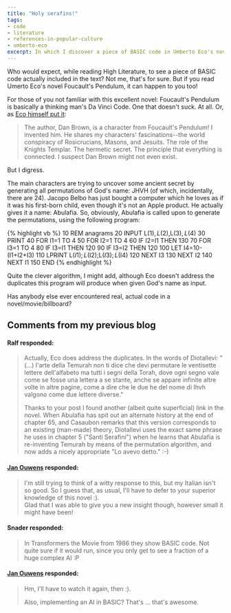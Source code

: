 ```yaml
---
title: "Holy serafins!"
tags:
- code
- literature
- references-in-popular-culture
- umberto-eco
excerpt: In which I discover a piece of BASIC code in Umberto Eco's novel Foucault's Pendulum.
---
```

Who would expect, while reading High Literature, to see a piece of BASIC code
actually included in the text? Not me, that's for sure. But if you read Umerto
Eco's novel Foucault's Pendulum, it can happen to you too!

For those of you not familiar with this excellent novel: Foucault's Pendulum is
basically a thinking man's Da Vinci Code. One that doesn't suck. At all. Or, as
[Eco himself put it](http://www.theparisreview.org/interviews/5856/the-art-of-fiction-no-197-pauleacute-baacutertoacuten):

> The author, Dan Brown, is a character from Foucault's Pendulum! I
> invented him. He shares my characters' fascinations--the world
> conspiracy of Rosicrucians, Masons, and Jesuits. The role of the Knights
> Templar. The hermetic secret. The principle that everything is connected. I
> suspect Dan Brown might not even exist.

But I digress.

The main characters are trying to uncover some ancient secret by generating all
permutations of God's name: JHVH (of which, incidentally, there are 24). Jacopo
Belbo has just bought a computer which he loves as if it was his first-born
child, even though it's not an Apple product. He actually gives it a name:
Abulafia. So, obviously, Abulafia is called upon to generate the permutations,
using the following program:

{% highlight vb %}
10 REM anagrams
20 INPUT L$(1),L$(2),L$(3),L$(4)
30 PRINT
40 FOR I1=1 TO 4
50 FOR I2=1 TO 4
60 IF I2=I1 THEN 130
70 FOR I3=1 TO 4
80 IF I3=I1 THEN 120
90 IF I3=I2 THEN 120
100 LET I4=10-(I1+I2+I3)
110 LPRINT L$(I1);L$(I2);L$(I3);L$(I4)
120 NEXT I3
130 NEXT I2
140 NEXT I1
150 END
{% endhighlight %}

Quite the clever algorithm, I might add, although Eco doesn't address the
duplicates this program will produce when given God's name as input.

Has anybody else ever encountered real, actual code in a novel/movie/billboard?


Comments from my previous blog
------------------------------

#### Ralf responded:

> Actually, Eco does address the duplicates. In the words of Diotallevi: "(...) l'arte della Temurah non ti dice che devi permutare le ventisette lettere dell'alfabeto ma tutti i segni della Torah, dove ogni segno vale come se fosse una lettera a se stante, anche se appare infinite altre volte in altre pagine, come a dire che le due he del nome di Ihvh valgono come due lettere diverse."
>
> Thanks to your post I found another (albeit quite superficial) link in the novel. When Abulafia has spit out an alternate history at the end of chapter 65, and Casaubon remarks that this version corresponds to an existing (man-made) theory, Diotallevi uses the exact same phrase he uses in chapter 5 ("Santi Serafini") when he learns that Abulafia is re-inventing Temurah by means of the permutation algorithm, and now adds a nicely appropriate "Lo avevo detto." :-)

#### [Jan Ouwens](http://www.jqno.nl) responded:

> I'm still trying to think of a witty response to this, but my Italian isn't so good. So I guess that, as usual, I'll have to defer to your superior knowledge of this novel :).<br>
> Glad that I was able to give you a new insight though, however small it might have been!

#### Snader responded:

> In Transformers the Movie from 1986 they show BASIC code. Not quite sure if it would run, since you only get to see a fraction of a huge complex AI :P

#### [Jan Ouwens](http://www.jqno.nl) responded:

> Hm, I'll have to watch it again, then :).
>
> Also, implementing an AI in BASIC? That's ... that's awesome.
